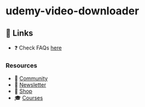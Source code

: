 # udemy-video-downloader

## 🔗 Links

- ❓ Check FAQs [here](https://github.com/orgs/serpapps/discussions/categories/faq)

### Resources

- 💬 [Community](https://serp.ly/@serp/community)
- 💌 [Newsletter](https://serp.ly/@serp/email)
- 🛒 [Shop](https://serp.ly/@serp/store)
- 🎓 [Courses](https://serp.ly/@serp/courses)

